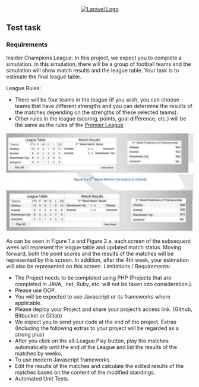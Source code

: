 <p align="center"><a href="https://useinsider.com/" target="_blank"><img src="https://useinsider.com/assets/img/logo-old.png" width="400" alt="Laravel Logo"></a></p>

## Test task

### Requirements

Insider Champions League: In this project, we expect you to complete a
simulation. In this simulation, there will be a group of football teams and the
simulation will show match results and the league table. Your task is to estimate the
final league table.

League Rules:
- There will be four teams in the league (if you wish, you can choose teams that
  have different strengths and you can determine the results of the matches
  depending on the strengths of these selected teams).
- Other rules in the league (scoring, points, goal difference, etc.) will be the
  same as the rules of the [Premier League](https://www.premierleague.com/tables?co=1&se=489&ha=-1)

![Premier League Table](/public/premier-league-table.png)

As can be seen in Figure 1.a and Figure 2.a, each screen of the subsequent week
will represent the league table and updated match status. Moving forward, both the
point scores and the results of the matches will be represented by this screen. In
addition, after the 4th week, your estimation will also be represented on this screen.
Limitations / Requirements:
- The Project needs to be completed using PHP (Projects that are completed in
  JAVA, .net, Ruby, etc. will not be taken into consideration.).
- Please use OOP.
- You will be expected to use Javascript or its frameworks where applicable.
- Please deploy your Project and share your project’s access link. (Github,
  Bitbucket or Gitlab)
- We expect you to send your code at the end of the project.
  Extras (Including the following extras to your project will be regarded as a
  strong plus)
- After you click on the all-League Play button, play the matches automatically
  until the end of the League and list the results of the matches by weeks.
- To use modern Javascript frameworks.
- Edit the results of the matches and calculate the edited results of the matches
  based on the content of the modified standings.
- Automated Unit Tests.
